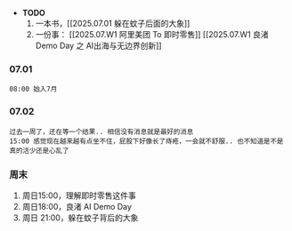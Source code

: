 
-  **TODO**
	1. 一本书，[[2025.07.01 躲在蚊子后面的大象]]
	2. 一份事：
		[[2025.07.W1 阿里美团 To 即时零售]] 
	    [[2025.07.W1 良渚 Demo Day 之 AI出海与无边界创新]]

### 07.01

	08:00 始入7月

### 07.02

	过去一周了，还在等一个结果.. 相信没有消息就是最好的消息
	15:00 感觉现在越来越有点坐不住，屁股下好像长了痔疮，一会就不舒服.. 也不知道是不是真的活少还是心乱了


### 周末

1.  周日15:00，理解即时零售这件事
2.  周日18:00，良渚 AI Demo Day
3.  周日 21:00，躲在蚊子背后的大象
